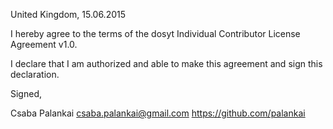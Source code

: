 United Kingdom, 15.06.2015

I hereby agree to the terms of the dosyt Individual Contributor License
Agreement v1.0.

I declare that I am authorized and able to make this agreement and sign this
declaration.

Signed,

Csaba Palankai csaba.palankai@gmail.com https://github.com/palankai
